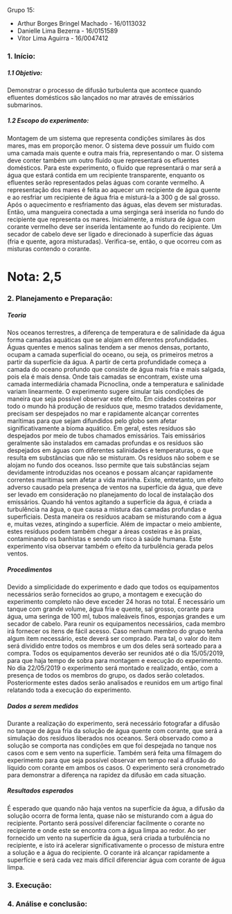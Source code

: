 Grupo 15:
- Arthur Borges Bringel Machado - 16/0113032
- Danielle Lima Bezerra - 16/0151589
- Vitor Lima Aguirra - 16/0047412

### 1.	Início:

##### 1.1 Objetivo:
Demonstrar o processo de difusão turbulenta que acontece quando efluentes domésticos são lançados no mar através de emissários submarinos.

##### 1.2 Escopo do experimento:
Montagem de um sistema que representa condições similares às dos mares, mas em proporção menor.
O sistema deve possuir um fluido com uma camada mais quente e outra mais fria, representando o mar. O sistema deve conter também um outro fluido que representará os efluentes domésticos. Para este experimento, o fluido que representará o mar será a água que estará contida em um recipiente transparente, enquanto os efluentes serão representados pelas águas com corante vermelho.
A representação dos mares é feita ao aquecer um recipiente de água quente e ao resfriar um recipiente de água fria e misturá-la a 300 g de sal grosso. Após o aquecimento e resfriamento das águas, elas devem ser misturadas. Então, uma mangueira conectada a uma serginga será inserida no fundo do recipiente que representa os mares. Inicialmente, a mistura de água com corante vermelho deve ser inserida lentamente ao fundo do recipiente. Um secador de cabelo deve ser ligado e direcionado à superfície das águas (fria e quente, agora misturadas). Verifica-se, então, o que ocorreu com as misturas contendo o corante.

# Nota: 2,5

### 2.	Planejamento e Preparação:
##### Teoria 
Nos oceanos terrestres, a diferença de temperatura e de salinidade da água forma camadas aquáticas que se alojam em diferentes profundidades. Águas quentes e menos salinas tendem a ser menos densas, portanto, ocupam a camada superficial do oceano, ou seja, os primeiros metros a partir da superfície da água. A partir de certa profundidade começa a camada do oceano profundo que consiste de água mais fria e mais salgada, pois ela é mais densa. Onde tais camadas se encontram, existe uma camada intermediária chamada Picnoclina, onde a temperatura e salinidade variam linearmente. O experimento sugere simular tais condições de maneira que seja possível observar este efeito. 
Em cidades costeiras por todo o mundo há produção de resíduos que, mesmo tratados devidamente, precisam ser despejados no mar e rapidamente alcançar correntes marítimas para que sejam difundidos pelo globo sem afetar significativamente a bioma aquático. Em geral, estes resíduos são despejados por meio de tubos chamados emissários. Tais emissários geralmente são instalados em camadas profundas e os resíduos são despejados em águas com diferentes salinidades e temperaturas, o que resulta em substâncias que não se misturam. Os resíduos não sobem e se alojam no fundo dos oceanos. Isso permite que tais substâncias sejam devidamente introduzidas nos oceanos e possam alcançar rapidamente correntes marítimas sem afetar a vida marinha. 
Existe, entretanto, um efeito adverso causado pela presença de ventos na superfície da água, que deve ser levado em consideração no planejamento do local de instalação dos emissários. 
Quando há ventos agitando a superfície da água, é criada a turbulência na água, o que causa a mistura das camadas profundas e superficiais. Desta maneira os resíduos acabam se misturando com a água e, muitas vezes, atingindo a superfície. Além de impactar o meio ambiente, estes resíduos podem também chegar a áreas costeiras e às praias, contaminando os banhistas e sendo um risco à saúde humana. Este experimento visa observar também o efeito da turbulência gerada pelos ventos. 


##### Procedimentos 
Devido a simplicidade do experimento e dado que todos os equipamentos necessários serão fornecidos ao grupo, a montagem e execução do experimento completo não deve exceder 24 horas no total. É necessário um tanque com grande volume, água fria e quente, sal grosso, corante para água, uma seringa de 100 ml, tubos maleáveis finos, esponjas grandes e um secador de cabelo. 
Para reunir os equipamentos necessários, cada membro irá fornecer os itens de fácil acesso. Caso nenhum membro do grupo tenha algum item necessário, este deverá ser comprado. Para tal, o valor do item será dividido entre todos os membros e um dos deles será sorteado para a compra. Todos os equipamentos deverão ser reunidos até o dia 15/05/2019, para que haja tempo de sobra para montagem e execução do experimento. No dia 22/05/2019 o experimento será montado e realizado, então, com a presença de todos os membros do grupo, os dados serão coletados. Posteriormente estes dados serão analisados e reunidos em um artigo final relatando toda a execução do experimento.

##### Dados a serem medidos
Durante a realização do experimento, será necessário fotografar a difusão no tanque de água fria da solução de água quente com corante, que será a simulação dos resíduos liberados nos oceanos. Será observado como a solução se comporta nas condições em que foi despejada no tanque nos casos com e sem vento na superfície. Também será feita uma filmagem do experimento para que seja possível observar em tempo real a difusão do líquido com corante em ambos os casos. O experimento será cronometrado para demonstrar a diferença na rapidez da difusão em cada situação.

##### Resultados esperados
É esperado que quando não haja ventos na superfície da água, a difusão da solução ocorra de forma lenta, quase não se misturando com a água do recipiente. Portanto será possível diferenciar facilmente o corante no recipiente e onde este se encontra com a água limpa ao redor.
Ao ser fornecido um vento na superfície da água, será criada a turbulência no recipiente, e isto irá acelerar significativamente o processo de mistura entre a solução e a água do recipiente. O corante irá alcançar rapidamente a superfície e será cada vez mais difícil diferenciar água com corante de água limpa.

### 3.	Execução:

### 4.	Análise e conclusão:
